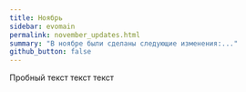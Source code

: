 ```yaml
---
title: Ноябрь
sidebar: evomain
permalink: november_updates.html
summary: "В ноябре были сделаны следующие изменения:..."
github_button: false
---
```



Пробный текст текст текст
